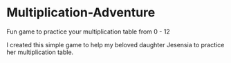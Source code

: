 # Multiplication-Adventure

Fun game to practice your multiplication table from 0 - 12

I created this simple game to help my beloved daughter Jesensia to practice her multiplication table.
